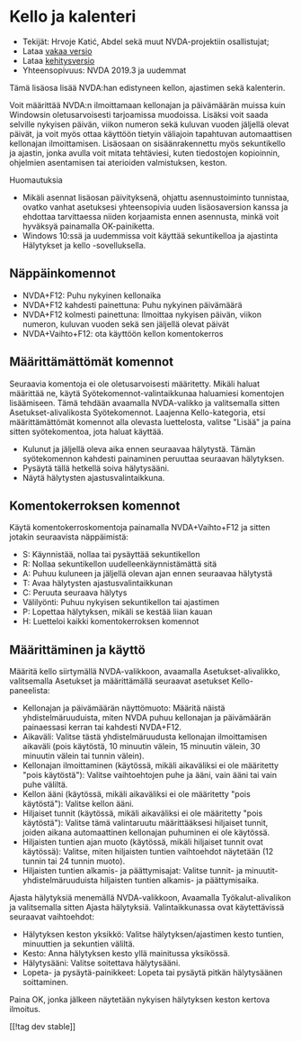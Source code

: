 # Kello ja kalenteri #

* Tekijät: Hrvoje Katić, Abdel sekä muut NVDA-projektiin osallistujat;
* Lataa [vakaa versio][1]
* Lataa [kehitysversio][2]
* Yhteensopivuus: NVDA 2019.3 ja uudemmat

Tämä lisäosa lisää NVDA:han edistyneen kellon, ajastimen sekä kalenterin.

Voit määrittää NVDA:n ilmoittamaan kellonajan ja päivämäärän muissa kuin
Windowsin oletusarvoisesti tarjoamissa muodoissa. Lisäksi voit saada
selville nykyisen päivän, viikon numeron sekä kuluvan vuoden jäljellä olevat
päivät, ja voit myös ottaa käyttöön tietyin väliajoin tapahtuvan
automaattisen kellonajan ilmoittamisen. Lisäosaan on sisäänrakennettu myös
sekuntikello ja ajastin, jonka avulla voit mitata tehtäviesi, kuten
tiedostojen kopioinnin, ohjelmien asentamisen tai aterioiden valmistuksen,
keston.

Huomautuksia

* Mikäli asennat lisäosan päivityksenä, ohjattu asennustoiminto tunnistaa,
  ovatko vanhat asetuksesi yhteensopivia uuden lisäosaversion kanssa ja
  ehdottaa tarvittaessa niiden korjaamista ennen asennusta, minkä voit
  hyväksyä painamalla OK-painiketta.
* Windows 10:ssä ja uudemmissa voit käyttää sekuntikelloa ja ajastinta
  Hälytykset ja kello -sovelluksella.

## Näppäinkomennot

* NVDA+F12: Puhu nykyinen kellonaika
* NVDA+F12 kahdesti painettuna: Puhu nykyinen päivämäärä
* NVDA+F12 kolmesti painettuna: Ilmoittaa nykyisen päivän, viikon numeron,
  kuluvan vuoden sekä sen jäljellä olevat päivät
* NVDA+Vaihto+F12: ota käyttöön kellon komentokerros

## Määrittämättömät komennot

Seuraavia komentoja ei ole oletusarvoisesti määritetty. Mikäli haluat
määrittää ne, käytä Syötekomennot-valintaikkunaa haluamiesi komentojen
lisäämiseen. Tämä tehdään avaamalla NVDA-valikko ja valitsemalla sitten
Asetukset-alivalikosta Syötekomennot. Laajenna Kello-kategoria, etsi
määrittämättömät komennot alla olevasta luettelosta, valitse "Lisää" ja
paina sitten syötekomentoa, jota haluat käyttää.

* Kulunut ja jäljellä oleva aika ennen seuraavaa hälytystä. Tämän
  syötekomennon kahdesti painaminen peruuttaa seuraavan hälytyksen.
* Pysäytä tällä hetkellä soiva hälytysääni.
* Näytä hälytysten ajastusvalintaikkuna.

## Komentokerroksen komennot

Käytä komentokerroskomentoja painamalla NVDA+Vaihto+F12 ja sitten jotakin
seuraavista näppäimistä:

* S: Käynnistää, nollaa tai pysäyttää sekuntikellon
* R: Nollaa sekuntikellon uudelleenkäynnistämättä sitä
* A: Puhuu kuluneen ja jäljellä olevan ajan ennen seuraavaa hälytystä
* T: Avaa hälytysten ajastusvalintaikkunan
* C: Peruuta seuraava hälytys
* Välilyönti: Puhuu nykyisen sekuntikellon tai ajastimen
* P: Lopettaa hälytyksen, mikäli se kestää liian kauan
* H: Luetteloi kaikki komentokerroksen komennot

## Määrittäminen ja käyttö

Määritä kello siirtymällä NVDA-valikkoon, avaamalla Asetukset-alivalikko,
valitsemalla Asetukset ja määrittämällä seuraavat asetukset
Kello-paneelista:

* Kellonajan ja päivämäärän näyttömuoto: Määritä näistä yhdistelmäruuduista,
  miten NVDA puhuu kellonajan ja päivämäärän painaessasi kerran tai kahdesti
  NVDA+F12.
* Aikaväli: Valitse tästä yhdistelmäruudusta kellonajan ilmoittamisen
  aikaväli (pois käytöstä, 10 minuutin välein, 15 minuutin välein, 30
  minuutin välein tai tunnin välein).
* Kellonajan ilmoittaminen (käytössä, mikäli aikaväliksi ei ole määritetty
  "pois käytöstä"): Valitse vaihtoehtojen puhe ja ääni, vain ääni tai vain
  puhe väliltä.
* Kellon ääni (käytössä, mikäli aikaväliksi ei ole määritetty "pois
  käytöstä"): Valitse kellon ääni.
* Hiljaiset tunnit (käytössä, mikäli aikaväliksi ei ole määritetty "pois
  käytöstä"): Valitse tämä valintaruutu määrittääksesi hiljaiset tunnit,
  joiden aikana automaattinen kellonajan puhuminen ei ole käytössä.
* Hiljaisten tuntien ajan muoto (käytössä, mikäli hiljaiset tunnit ovat
  käytössä): Valitse, miten hiljaisten tuntien vaihtoehdot näytetään (12
  tunnin tai 24 tunnin muoto).
* Hiljaisten tuntien alkamis- ja päättymisajat: Valitse tunnit- ja
  minuutit-yhdistelmäruuduista hiljaisten tuntien alkamis- ja päättymisaika.

Ajasta hälytyksiä menemällä NVDA-valikkoon, Avaamalla Työkalut-alivalikon ja
valitsemalla sitten Ajasta hälytyksiä. Valintaikkunassa ovat käytettävissä
seuraavat vaihtoehdot:

* Hälytyksen keston yksikkö: Valitse hälytyksen/ajastimen kesto tuntien,
  minuuttien ja sekuntien väliltä.
* Kesto: Anna hälytyksen kesto yllä mainitussa yksikössä.
* Hälytysääni: Valitse soitettava hälytysääni.
* Lopeta- ja pysäytä-painikkeet: Lopeta tai pysäytä pitkän hälytysäänen
  soittaminen.

Paina OK, jonka jälkeen näytetään nykyisen hälytyksen keston kertova
ilmoitus.

[[!tag dev stable]]

[1]: https://addons.nvda-project.org/files/get.php?file=cac

[2]: https://addons.nvda-project.org/files/get.php?file=cac-dev
